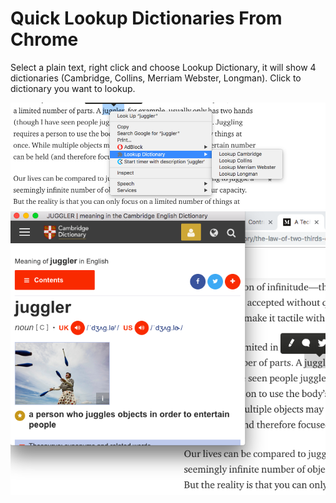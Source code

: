 # Quick Lookup Dictionaries From Chrome

Select a plain text, right click and choose Lookup Dictionary, it will show 4 dictionaries (Cambridge, Collins, Merriam Webster, Longman). Click to dictionary you want to lookup.

![Screenshot 1](https://github.com/skidrow91/cambride_dictionary/blob/master/1.png)
![Screenshot 2](https://github.com/skidrow91/cambride_dictionary/blob/master/2.png)
